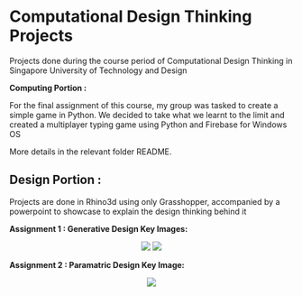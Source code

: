 # Computational Design Thinking Projects

Projects done during the course period of Computational Design Thinking in Singapore University of Technology and Design 

**Computing Portion :**

For the final assignment of this course, my group was tasked to create a simple game in Python.
We decided to take what we learnt to the limit and created a multiplayer typing game using Python and Firebase for Windows OS

More details in the relevant folder README.

<H2>Design Portion :</H2>

Projects are done in Rhino3d using only Grasshopper, accompanied by a powerpoint to showcase to explain the design thinking behind it

**Assignment 1 : Generative Design Key Images:**

<p align="center">
  <img src="https://i.imgur.com/SX8juR2.jpg">
  <img src="https://i.imgur.com/zJU4rbm.jpg">
</p>

**Assignment 2 : Paramatric Design Key Image:**
  
<p align="center">
  <img src="https://i.imgur.com/yeuYkrt.jpg">
</p>
